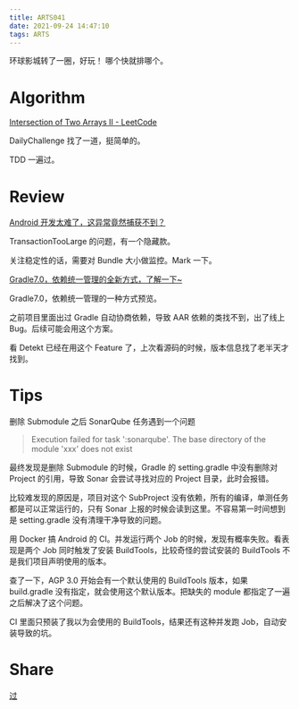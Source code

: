 ```yaml
---
title: ARTS041
date: 2021-09-24 14:47:10
tags: ARTS
---
```


环球影城转了一圈，好玩！
哪个快就排哪个。

<!--more-->

# Algorithm

[Intersection of Two Arrays II - LeetCode](https://leetcode.com/problems/intersection-of-two-arrays-ii/)

DailyChallenge 找了一道，挺简单的。

TDD 一遍过。

# Review

[Android 开发太难了，这异常竟然捕获不到？](https://mp.weixin.qq.com/s/UcvTk8DAPnEh-DoouoyZMg)

TransactionTooLarge 的问题，有一个隐藏款。

关注稳定性的话，需要对 Bundle 大小做监控。Mark 一下。

[Gradle7.0，依赖统一管理的全新方式，了解一下~](https://mp.weixin.qq.com/s/bU8CEHHbD3TI3rbDMxk_mw)

Gradle7.0，依赖统一管理的一种方式预览。

之前项目里面出过 Gradle 自动协商依赖，导致 AAR 依赖的类找不到，出了线上 Bug。后续可能会用这个方案。

看 Detekt 已经在用这个 Feature 了，上次看源码的时候，版本信息找了老半天才找到。

# Tips

删除 Submodule 之后 SonarQube 任务遇到一个问题

> Execution failed for task ':sonarqube'.
> The base directory of the module 'xxx' does not exist

最终发现是删除 Submodule 的时候，Gradle 的 setting.gradle 中没有删除对 Project 的引用，导致 Sonar 会尝试寻找对应的 Project 目录，此时会报错。

比较难发现的原因是，项目对这个 SubProject 没有依赖，所有的编译，单测任务都是可以正常运行的，只有 Sonar 上报的时候会读到这里。不容易第一时间想到是 setting.gradle 没有清理干净导致的问题。

用 Docker 搞 Android 的 CI。并发运行两个 Job 的时候，发现有概率失败。看表现是两个 Job 同时触发了安装 BuildTools，比较奇怪的尝试安装的 BuildTools 不是我们项目声明使用的版本。

查了一下，AGP 3.0 开始会有一个默认使用的 BuildTools 版本，如果 build.gradle 没有指定，就会使用这个默认版本。把缺失的 module 都指定了一遍之后解决了这个问题。

CI 里面只预装了我以为会使用的 BuildTools，结果还有这种并发跑 Job，自动安装导致的坑。

# Share

[过](https://www.notion.so/45f68971b68e465e84c527f23808c21f)

